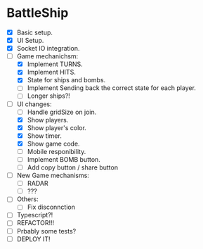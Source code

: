 # BattleShip

- [x] Basic setup.
- [x] UI Setup.
- [x] Socket IO integration.
- [ ] Game mechanichsm:
    - [x] Implement TURNS.
    - [x] Implement HITS.
    - [x] State for ships and bombs.
    - [ ] Implement Sending back the correct state for each player.
    - [ ] Longer ships?!
- [ ] UI changes:
    - [ ] Handle gridSize on join.
    - [x] Show players.
    - [x] Show player's color.
    - [x] Show timer.
    - [x] Show game code.
    - [ ] Mobile responibility.
    - [ ] Implement BOMB button.
    - [ ] Add copy button / share button
- [ ] New Game mechanisms:
    - [ ] RADAR
    - [ ] ??? 
- [ ] Others:
    - [ ] Fix disconnction
- [ ] Typescript?!
- [ ] REFACTOR!!!
- [ ] Prbably some tests?
- [ ] DEPLOY IT!